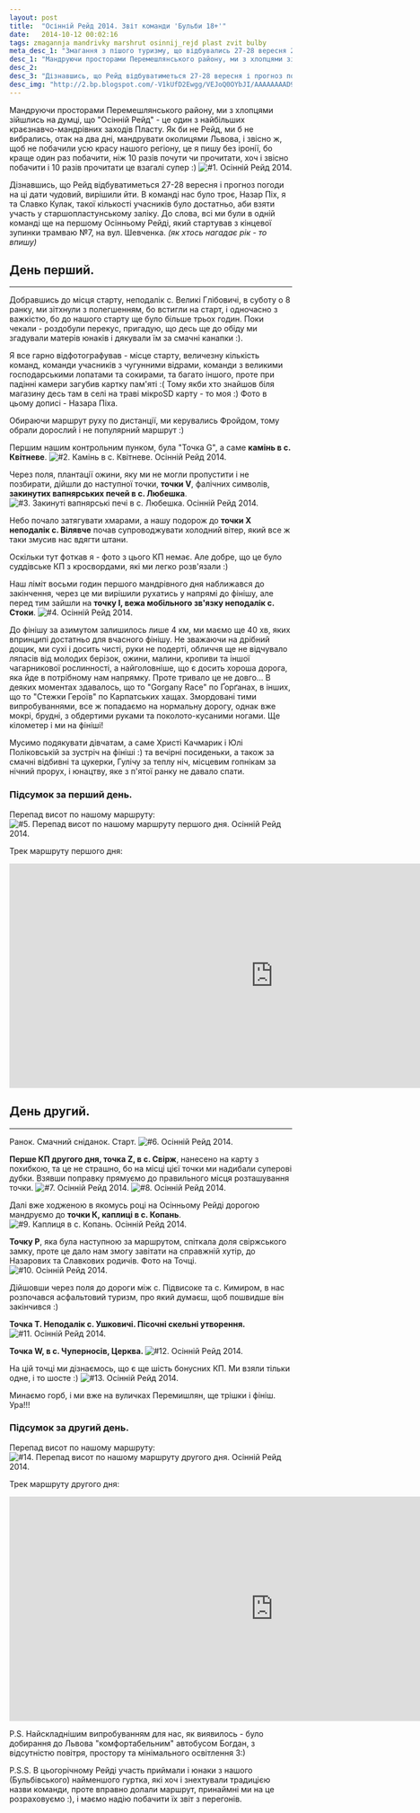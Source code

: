 ```yaml
---
layout: post
title:  "Осінній Рейд 2014. Звіт команди 'Бульби 18+'"
date:   2014-10-12 00:02:16
tags: zmagannja mandrivky marshrut osinnij_rejd plast zvit bulby
meta_desc_1: "Змагання з пішого туризму, що відбувались 27-28 вересня 2014 року, на території Перемишлянського району."
desc_1: "Мандруючи просторами Перемешлянського району, ми з хлопцями зійшлись на думці, що 'Осінній Рейд' - це один з найбільших краєзнавчо-мандрівних заходів Пласту. Як би не Рейд, ми б не вибрались, отак на два дні, мандрувати околицями Львова, і звісно ж, щоб не побачили усю красу нашого регіону, це я пишу без іронії, бо краще один раз побачити, ніж 10 разів почути чи прочитати, хоч і звісно побачити і 10 разів прочитати це взагалі супер :)"
desc_2:
desc_3: "Дізнавшись, що Рейд відбуватиметься 27-28 вересня і прогноз погоди на ці дати чудовий, вирішили йти. В команді нас було троє, Назар Піх, я та Славко Кулак, такої кількості учасників було достатньо, аби взяти участь у старшопластунському заліку. До слова, всі ми були в одній команді ще на першому Осінньому Рейді, який стартував з кінцевої зупинки трамваю №7, на вул. Шевченка. (як хтось нагадає рік - то впишу)"
desc_img: "http://2.bp.blogspot.com/-V1kUfD2Ewgg/VEJoQ0OYbJI/AAAAAAAAD9U/GwTcVQLa_3E/s1600/osinnij_rejd_2014_6.jpg"
---
```


Мандруючи просторами Перемешлянського району, ми з хлопцями зійшлись на думці, що "Осінній Рейд" - це один з найбільших краєзнавчо-мандрівних заходів Пласту. Як би не Рейд, ми б не вибрались, отак на два дні, мандрувати околицями Львова, і звісно ж, щоб не побачили усю красу нашого регіону, це я пишу без іронії, бо краще один раз побачити, ніж 10 разів почути чи прочитати, хоч і звісно побачити і 10 разів прочитати це взагалі супер :)
![#1. Осінній Рейд 2014.](http://2.bp.blogspot.com/-V1kUfD2Ewgg/VEJoQ0OYbJI/AAAAAAAAD9U/GwTcVQLa_3E/s940/osinnij_rejd_2014_6.jpg)

Дізнавшись, що Рейд відбуватиметься 27-28 вересня і прогноз погоди на ці дати чудовий, вирішили йти. В команді нас було троє, Назар Піх, я та Славко Кулак, такої кількості учасників було достатньо, аби взяти участь у старшопластунському заліку. До слова, всі ми були в одній команді ще на першому Осінньому Рейді, який стартував з кінцевої зупинки трамваю №7, на вул. Шевченка. <i>(як хтось нагадає рік - то впишу)</i>

## День перший.
---------------

Добравшись до місця старту, неподалік с. Великі Глібовичі, в суботу о 8 ранку, ми зітхнули з полегшенням, бо встигли на старт, і одночасно з важкістю, бо до нашого старту ще було більше трьох годин. Поки чекали - роздобули перекус, пригадую, що десь ще до обіду ми згадували матерів юнаків і дякували їм за смачні канапки :).

Я все гарно відфотографував - місце старту, величезну кількість команд, команди учасників з чугунними відрами, команди з великими господарськими лопатами та сокирами, та багато іншого, проте при падінні камери загубив картку пам'яті :( Тому якби хто знайшов біля магазину десь там в селі на траві мікроSD карту - то моя :) Фото в цьому дописі - Назара Піха.

Обираючи маршрут руху по дистанції, ми керувались Фройдом, тому обрали дорослий і не популярний маршрут :)

Першим нашим контрольним пунком, була "Точка G", а саме <b>камінь в с. Квітневе</b>.
![#2. Камінь в с. Квітневе. Осінній Рейд 2014.](http://4.bp.blogspot.com/-bv9PE_aGcJY/VEJoLNcI4dI/AAAAAAAAD7Y/bWb3_lWWlgs/s940/osinnij_rejd_2014_1.jpg)

Через поля, плантації ожини, яку ми не могли пропустити і не позбирати, дійшли до наступної точки, <b>точки V</b>, фалічних символів, <b>закинутих вапнярських печей в с. Любешка</b>.
![#3. Закинуті вапнярські печі в с. Любешка. Осінній Рейд 2014.](http://4.bp.blogspot.com/-huCRNvI6jAg/VEJoN3Kc5NI/AAAAAAAAD70/a7n1EvgbiSA/s940/osinnij_rejd_2014_2.jpg)

Небо почало затягувати хмарами, а нашу подорож до <b>точки Х неподалік с. Вілявче</b> почав супроводжувати холодний вітер, який все ж таки змусив нас вдягти штани.

Оскільки тут фоткав я - фото з цього КП немає. Але добре, що це було суддівське КП з кросвордами, які ми легко розв'язали :)

Наш ліміт восьми годин першого мандрівного дня наближався до закінчення, через це ми вирішили рухатись у напрямі до фінішу, але перед тим зайшли на <b>точку І, вежа мобільного зв'язку неподалік с. Стоки</b>.
![#4. Осінній Рейд 2014.](http://1.bp.blogspot.com/-1QDFhtmlgco/VEJoNoX3uxI/AAAAAAAAD7w/94gy3gfgUkg/s940/osinnij_rejd_2014_3.jpg)

До фінішу за азимутом залишилось лише 4 км, ми маємо ще 40 хв, яких впринципі достатньо для вчасного фінішу. Не зважаючи на дрібний дощик, ми сухі і досить чисті, руки не подерті, обличчя ще не відчувало ляпасів від молодих берізок, ожини, малини, кропиви та іншої чагарникової рослинності, а найголовніше, що є досить хороша дорога, яка йде в потрібному нам напрямку. Проте тривало це не довго... В деяких моментах здавалось, що то "Gorgany Race" по Ґорґанах, в інших, що то "Стежки Героїв" по Карпатських хащах. Змордовані тими випробуваннями, все ж попадаємо на нормальну дорогу, однак вже мокрі, брудні, з обдертими руками та поколото-кусаними ногами. Ще кілометер і ми на фініші!

Мусимо подякувати дівчатам, а саме Христі Качмарик і Юлі Поліковській за зустріч на фініші :) та вечірні посиденьки, а також за смачні відбивні та цукерки, Гулічу за теплу ніч, місцевим гопнікам за нічний прорух, і юнацтву, яке з п'ятої ранку не давало спати.

### Підсумок за перший день.

Перепад висот по нашому маршруту:
![#5. Перепад висот по нашому маршруту першого дня. Осінній Рейд 2014.](http://2.bp.blogspot.com/-f0_Le1LbSb4/VEKS76lLcfI/AAAAAAAAD84/hYlt6LMctR4/s940/osinnij_rejq_2014_elevation_day_1.png)

Трек маршруту першого дня:
<iframe class="responsive" src="http://www.gpsies.com/mapOnly.do?fileId=nzfjhpcomozzevsz" width="940" height="400" frameborder="0" scrolling="no" marginheight="0" marginwidth="0"></iframe>

## День другий.
---------------

Ранок. Смачний сніданок. Старт.
![#6. Осінній Рейд 2014.](http://3.bp.blogspot.com/-6GzDHvnSjUs/VEJoQhqVRjI/AAAAAAAAD8M/yOj6bgUfnCw/s940/osinnij_rejd_2014_4.jpg)

<b>Перше КП другого дня, точка Z, в с. Свірж</b>, нанесено на карту з похибкою, та це не страшно, бо на місці цієї точки ми надибали суперові дубки. Взявши поправку прямуємо до правильного місця розташування точки.
![#7. Осінній Рейд 2014.](http://2.bp.blogspot.com/-V1kUfD2Ewgg/VEJoQ0OYbJI/AAAAAAAAD9U/GwTcVQLa_3E/s940/osinnij_rejd_2014_6.jpg)
![#8. Осінній Рейд 2014.](http://4.bp.blogspot.com/-vvQ2bpNyikg/VEJoQNoY84I/AAAAAAAAD8I/mxLeBlG-PrY/s940/osinnij_rejd_2014_7.jpg)

Далі вже ходженою в якомусь році на Осінньому Рейді дорогою мандруємо до <b>точки К, каплиці в с. Копань</b>.
![#9. Каплиця в с. Копань. Осінній Рейд 2014.](http://4.bp.blogspot.com/-FKUVK0XwRyU/VEJoROXkI5I/AAAAAAAAD8U/VDFmix32d74/s940/osinnij_rejd_2014_8.jpg)

<b>Точку P</b>, яка була наступною за маршрутом, спіткала доля свіржського замку, проте це дало нам змогу завітати на справжній хутір, до Назарових та Славкових родичів. Фото на Точці.
![#10. Осінній Рейд 2014.](http://4.bp.blogspot.com/-Pw-V10h5Yqo/VEJoRj9TTcI/AAAAAAAAD8c/UUovzzNKF8Q/s940/osinnij_rejd_2014_9.jpg)

Дійшовши через поля до дороги між с. Підвисоке та с. Кимиром, в нас розпочався асфальтовий туризм, про який думаєш, щоб пошвидше він закінчився :)

<b>Точка Т. Неподалік с. Ушковичі. Пісочні скельні утворення.</b>
![#11. Осінній Рейд 2014.](http://3.bp.blogspot.com/-N7fPEzM3ct8/VEJoLay8tiI/AAAAAAAAD7c/0dObtThz0Rc/s940/osinnij_rejd_2014_10.jpg)

<b>Точка W, в с. Чуперносів, Церква. </b>
![#12. Осінній Рейд 2014.](http://2.bp.blogspot.com/-LksOQIf8lxI/VEJoLEPSxKI/AAAAAAAAD7U/muGL2MeFmaA/s940/osinnij_rejd_2014_11.jpg)

На цій точці ми дізнаємось, що є ще шість бонусних КП. Ми взяли тільки одне, і то шосте :)
![#13. Осінній Рейд 2014.](http://1.bp.blogspot.com/-cWtDeTeHiSk/VEJoNjZqOcI/AAAAAAAAD7s/82rCblT9cas/s940/osinnij_rejd_2014_12.jpg)

Минаємо горб, і ми вже на вуличках Перемишлян, ще трішки і фініш. Ура!!!

### Підсумок за другий день.

Перепад висот по нашому маршруту:
![#14. Перепад висот по нашому маршруту другого дня. Осінній Рейд 2014.](http://1.bp.blogspot.com/-aDRVqz62-8E/VEKS7-GJ2YI/AAAAAAAAD88/q9IGsnJTado/s940/osinnij_rejq_2014_elevation_day_2.png)

Трек маршруту другого дня:
<iframe class="responsive" src="http://www.gpsies.com/mapOnly.do?fileId=itvvbqqtpjwdydes" width="940" height="400" frameborder="0" scrolling="no" marginheight="0" marginwidth="0"></iframe>

P.S. Найскладнішим випробуванням для нас, як виявилось - було добирання до Львова "комфортабельним" автобусом Богдан, з відсутністю повітря, простору та мінімального освітлення 3:)

P.S.S. В цьогорічному Рейді участь приймали і юнаки з нашого (Бульбівського) найменшого гуртка, які хоч і знехтували традицією назви команди, проте вправно долали маршрут, принаймні ми на це розраховуємо :), і маємо надію побачити їх звіт з перегонів.
